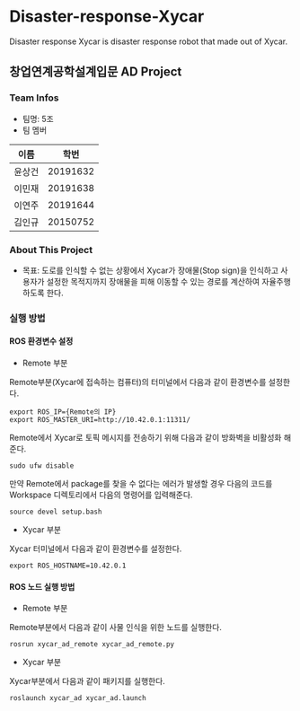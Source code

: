 # Disaster-response-Xycar
Disaster response Xycar is disaster response robot that made out of Xycar.

## 창업연계공학설계입문 AD Project

### Team Infos

* 팀명: 5조
* 팀 멤버

| 이름   | 학번     |
|--------|----------|
| 윤상건 | 20191632 |
| 이민재 | 20191638 |
| 이연주 | 20191644 |
| 김인규 | 20150752 |

### About This Project

* 목표: 도로를 인식할 수 없는 상황에서 Xycar가 장애물(Stop sign)을 인식하고 사용자가 설정한 목적지까지 장애물을 피해 이동할 수 있는 경로를 계산하여 자율주행하도록 한다.

### 실행 방법

#### ROS 환경변수 설정
* Remote 부분

Remote부분(Xycar에 접속하는 컴퓨터)의 터미널에서 다음과 같이 환경변수를 설정한다.
```
export ROS_IP={Remote의 IP}
export ROS_MASTER_URI=http://10.42.0.1:11311/
```

Remote에서 Xycar로 토픽 메시지를 전송하기 위해 다음과 같이 방화벽을 비활성화 해준다.
```
sudo ufw disable
```

만약 Remote에서 package를 찾을 수 없다는 에러가 발생할 경우 다음의 코드를 Workspace 디렉토리에서 다음의 명령어를 입력해준다.
```
source devel setup.bash
```

* Xycar 부분

Xycar 터미널에서 다음과 같이 환경변수를 설정한다.
```
export ROS_HOSTNAME=10.42.0.1
```

#### ROS 노드 실행 방법

* Remote 부분

Remote부분에서 다음과 같이 사물 인식을 위한 노드를 실행한다.
```
rosrun xycar_ad_remote xycar_ad_remote.py
```

* Xycar 부분

Xycar부분에서 다음과 같이 패키지를 실행한다.
```
roslaunch xycar_ad xycar_ad.launch
```
